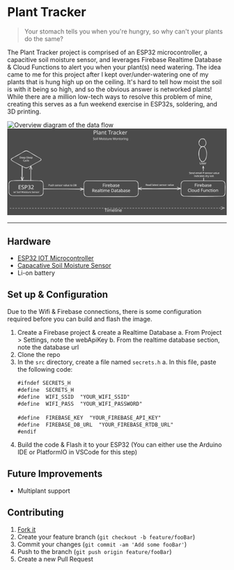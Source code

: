 # Plant Tracker
> Your stomach tells you when you're hungry, so why can't your plants do the same?

The Plant Tracker project is comprised of an ESP32 microcontroller, a capacitive soil moisture sensor, and leverages Firebase Realtime Database & Cloud Functions to alert you when your plant(s) need watering. The idea came to me for this project after I kept over/under-watering one of my plants that is hung high up on the ceiling. It's hard to tell how moist the soil is with it being so high, and so the obvious answer is networked plants! While there are a million low-tech ways to resolve this problem of mine, creating this serves as a fun weekend exercise in ESP32s, soldering, and 3D printing.


![Overview diagram of the data flow](../Assets/Plant%20Tracker.svg)
<img src="https://github.com/jlemanski1/PlantTracker/blob/main/Assets/Plant%20Tracker.svg">

---
## Hardware
- [ESP32 IOT Microcontroller](https://ca.robotshop.com/products/firebeetle-esp32-iot-microcontroller?variant=42413189267607)
- [Capacative Soil Moisture Sensor](https://ca.robotshop.com/products/gravity-moisture-sensor-corrosion-resistant?variant=42411303370903)
- Li-on battery




## Set up & Configuration
Due to the Wifi & Firebase connections, there is some configuration required before you can build and flash the image.

 1. Create a Firebase project & create a Realtime Database
	 a. From Project > Settings, note the webApiKey
	 b. From the realtime database section, note the database url
 2. Clone the repo
 3. In the `src` directory, create a file named `secrets.h`
	 a. In this file, paste the following code:
	```
	#ifndef SECRETS_H
	#define  SECRETS_H
	#define  WIFI_SSID  "YOUR_WIFI_SSID"
	#define  WIFI_PASS  "YOUR_WIFI_PASSWORD"

	#define  FIREBASE_KEY  "YOUR_FIREBASE_API_KEY"
	#define  FIREBASE_DB_URL  "YOUR_FIREBASE_RTDB_URL"
	#endif
	```
4. Build the code & Flash it to your ESP32 (You can either use the Arduino IDE or PlatformIO in VSCode for this step)



## Future Improvements

- Multiplant support


## Contributing

1. [Fork it](<https://github.com/jlemanski1/PlantTracker/fork>)
2. Create your feature branch (`git checkout -b feature/fooBar`)
3. Commit your changes (`git commit -am 'Add some fooBar'`)
4. Push to the branch (`git push origin feature/fooBar`)
5. Create a new Pull Request
